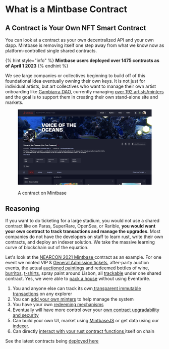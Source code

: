 # What is a Mintbase Contract

## A Contract is Your Own NFT Smart Contract

You can look at a contract as your own decentralized API and your own dapp. Mintbase is removing itself one step away from what we know now as platform-controlled single shared contracts.&#x20;

{% hint style="info" %}
**Mintbase users deployed over 1475 contracts as of April 1 2023**
{% endhint %}

We see large companies or collectives beginning to build off of this foundational idea eventually owning their own keys. It is not just for individual artists, but art collectives who want to manage their own artist onboarding like [Gambiarra DAO](https://www.mintbase.xyz/contract/gambiarra.mintbase1.near/nfts/all/0), currently managing [over 192 artists/minters](https://www.mintbase.xyz/contract/gambiarra.mintbase1.near/minters/all/0) and the goal is to support them in creating their own stand-alone site and markets.

<figure><img src="../../.gitbook/assets/Screenshot 2023-04-11 at 15.41.png" alt=""><figcaption><p>A contract on Mintbase</p></figcaption></figure>

## Reasoning

If you want to do ticketing for a large stadium, you would not use a shared contract like on Paras, SuperRare, OpenSea, or Rarible, **you would want your own contract to track transactions and manage the upgrades.** Most companies do not have the developers on staff to learn rust, write their own contracts, and deploy an indexer solution. We take the massive learning curve of blockchain out of the equation.

Let's look at the [NEARCON 2021 Mintbase ](https://www.mintbase.xyz/contract/nearcon.mintbase1.near/nfts/all/0)contract as an example. For one event we minted VIP & [General Admission tickets](https://www.mintbase.xyz/meta/nearcon.mintbase1.near%3A9d4c81a4b81cf094f91906320c7cf300), after-party auction events, the actual [auctioned paintings](https://www.mintbase.xyz/meta/nearcon.mintbase1.near%3A1485d7d18ebafc41738fbf6f156158f4) and redeemed bottles of wine, [burritos](https://www.mintbase.xyz/meta/nearcon.mintbase1.near%3A740f7754ff28f39b07eba334190b6f46), [t-shirts](https://www.mintbase.xyz/meta/nearcon.mintbase1.near%3A1665aeccb02c8a73e14d19a124e866af), spray paint around Lisbon, all [trackable](https://nearblocks.io/address/nearcon.mintbase1.near#transaction) under one shared contract. Yes, we were able to [pack a house](https://www.youtube.com/watch?v=tAvDT77W-Lc\&t=2s) without using Eventbrite.

1. You and anyone else can track its own[ transparent immutable transactions](https://nearblocks.io/address/nearcon.mintbase1.near#transaction) on any explorer
2. You can [add your own minters](https://www.mintbase.xyz/contract/nearcon.mintbase1.near/minters/all/0) to help manage the system
3. You have your own [redeeming mechanisms ](https://www.mintbase.xyz/activity?title=redeemer\&contractAddress=nearcon.mintbase1.near)
4. Eventually will have more control over your [own contract upgradability and security](https://blog.mintbase.io/mintbase-upgraded-544-nft-contracts-8e8bb2ecf40c)
5. Can build your own UI, market using [MintbaseJS](https://www.npmjs.com/package/mintbase) or get data using our [indexer](broken-reference).
6. Can directly [interact with your rust contract functions ](https://github.com/Mintbase/mintbase-core/tree/master/store/src)itself on chain&#x20;

See the latest contracts being [deployed here ](https://www.mintbase.xyz/market/listings/newest/0)
